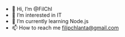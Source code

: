- 👋 Hi, I’m @FilChl
- 👀 I’m interested in IT
- 🌱 I’m currently learning Node.js
- 📫 How to reach me filipchlanta@gmail.com


